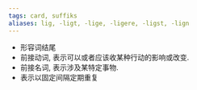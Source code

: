 ```yaml
---
tags: card, suffiks
aliases: lig, -ligt, -lige, -ligere, -ligst, -lign
---
```


- 形容词结尾
- 前接动词, 表示可以或者应该收某种行动的影响或改变.
- 前接名词, 表示涉及某特定事物.
- 表示以固定间隔定期重复
